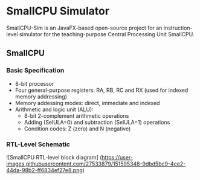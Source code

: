 # SmallCPU Simulator

SmallCPU-Sim is an JavaFX-based open-source project for an instruction-level simulator for the teaching-purpose Central Processing Unit SmallCPU.

## SmallCPU

### Basic Specification

- 8-bit processor
- Four general-purpose registers: RA, RB, RC and RX (used for indexed memory addressing)
- Memory addessing modes: direct, immediate and indexed
- Arithmetic and logic unit (ALU):
  - 8-bit 2-complement arithmetic operations
  - Adding (SelULA=0) and subtraction (SelULA=1) operations
  - Condition codes: Z (zero) and N (negative)

### RTL-Level Schematic

![SmallCPU RTL-level block diagram] (https://user-images.githubusercontent.com/27533879/151595348-9dbd5bc9-4ce2-44da-98b2-ff6834ef27e8.png)
